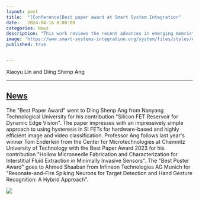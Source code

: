 ```yaml
---
layout: post
title:  "[Conference]Best paper award at Smart System Integration"
date:   2024-04-16 8:00:00
categories: News
description: "This work reviews the recent advances in emerging memristive devices for artificial neuron and synapse applications, including memory and data-processing ability: the physics and characteristics are discussed first, i.e., valence changing, electrochemical metallization, phase changing, interfaced-controlling, charge-trapping, ferroelectric tunnelling, and spin-transfer torquing. Next, we propose a universal benchmark for the artificial synapse and neuron devices on spiking energy consumption, standby power consumption, and spike timing. Based on the benchmark, we address the challenges, suggest the guidelines for intra-device and inter-device design, and provide an outlook for the neuromorphic applications of resistive switching-based artificial neuron and synapse devices."
image: 'https://www.smart-systems-integration.org/system/files/styles/eposs_content_half_eposs_xl_2x/private/image/visual-mit-EPoSS-pre-event.PNG?itok=4Q727ZCi'
published: true


---
```

Xiaoyu Lin and Diing Shenp Ang

---

## [News](https://www.smart-systems-integration.org/event/smart-systems-integration-ssi-2024)

The "Best Paper Award" went to Diing Shenp Ang from Nanyang Technological University for his contribution "Silicon FET Reservoir for Dynamic Edge Vision". The paper impresses with an impressively simple approach to using hysteresis in SI FETs for hardware-based and highly efficient image and video classification. Professor Ang follows last year's winner Tom Enderlein from the Center for Microtechnologies at Chemnitz University of Technology with the Best Paper Award 2023 for his contribution "Hollow Microneedle Fabrication and Characterization for Interstitial Fluid Extraction in Minimally Invasive Sensors". The "Best Poster Award" goes to Ahmed Shaaban from Infineon Technologies AG Munich for "Resonate-and-Fire Spiking Neurons for Target Detection and Hand Gesture Recognition: A Hybrid Approach".

![](https://www.smart-systems-integration.org/system/files/styles/eposs_content_half_eposs_xl_2x/private/image/visual-mit-EPoSS-pre-event.PNG?itok=4Q727ZCi)

